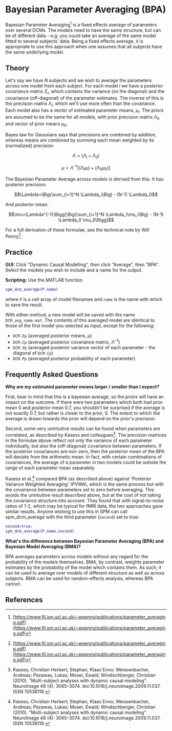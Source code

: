 # Bayesian Parameter Averaging (BPA)

Bayesian Parameter Averaging[^1] is a fixed effects average of
parameters over several DCMs. The models need to have the same
structure, but can be of different data - e.g. you could take an
average of the same model fitted to several subjects' data.
Being a fixed effects average, it is appropriate to use this
approach when one assumes that all subjects have the same underlying
model.

## Theory

Let\'s say we have $N$ subjects and we wish to average
the parameters across one model from each subject. For each model
$i$ we have a posterior covariance matrix
$\Sigma_i$, which contains the variance (on the diagonal)
and the covariance (off-diagonal) of the parameter estimates. The
inverse of this is the precision matrix $\Lambda_i$,
which we'll use more often than the covariance. Each model also has a
vector of estimated parameter means, $\mu_i$. The priors
are assumed to be the same for all models, with prior precision matrix
$\Lambda_{0}$ and vector of prior means $\mu_{0}$.

Bayes law for Gaussians says that precisions are combined by addition,
whereas means are combined by summing each mean weighted by its
(normalized) precision:

$$ \Lambda = (\Lambda_i + \Lambda_0)$$

$$ \mu = \Lambda^{-1} \Big[(\Lambda_i \mu_i) + (\Lambda_0
\mu_0)\Big]$$

The Bayesian Parameter Average across models is derived from this. It
has posterior precision:

$$\Lambda=\Big(\sum_{i=1}^N \Lambda_i\Big) - (N-1) \Lambda_0$$

And posterior mean:

$$\mu=\Lambda^{-1}\Bigg[\Big(\sum_{i=1}^N
\Lambda_i\mu_i\Big) - (N-1) \Lambda_0 \mu_0\Bigg]$$

For a full derivation of these formulae, see the technical note by Will
Penny[^1].

## Practice

**GUI:** Click "Dynamic Causal Modelling", then click "Average",
then "BPA". Select the models you wish to include and a name for the
output.

**Scripting:** Use the MATLAB function

```matlab
spm_dcm_average(P,name)
```

where `P` is a cell array of model filenames and `name` is the name
with which to save the result.

With either method, a new model will be saved with the name
`DCM_avg_name.mat`. The contents of this averaged model are identical
to those of the first model you selected as input, except for the
following:

- `DCM.Ep` (averaged posterior means, $\mu$)
- `DCM.Cp` (averaged posterior covariance matrix, $\Lambda^{-1}$)
- `DCM.Vp` (averaged posterior variance vector of each parameter - the
  diagonal of `DCM.Cp`)
- `DCM.Pp` (averaged posterior probability of each parameter).

## Frequently Asked Questions

**Why are my estimated parameter means larger / smaller than I expect?**

First, bear in mind that this is a bayesian average, so the priors will
have an impact on the outcome. If there were two parameters which both
had prior mean 0 and posterior mean 0.7, you shouldn't be surprised if
the average is not exactly 0.7, but rather is closer to the prior, 0.
The extent to which the average is drawn towards the prior will depend
on the prior's precision.

Second, some very unintuitive results can be found when parameters are
correlated, as described by Kasess and colleagues[^2].
The precision matrices in the
formulae above reflect not only the variance of each parameter
individually, but also the (off-diagonal) covariance between parameters.
If the posterior covariances are non-zero, then the posterior mean of
the BPA will deviate from the arithmetic mean. In fact, with certain
combinations of covariances, the average of a parameter in two models
could be outside the range of each parameter mean separately.

Kasess et al.[^2] compared BPA (as
described above) against 'Posterior Variance Weighted Averaging'
(PVWA), which is the same process but with the covariance between
parameters set to zero before averaging. This avoids the unintuitive
result described above, but at the cost of not taking the covariance
structure into account. They found that with signal-to-noise ratios of
1-2, which may be typical for fMRI data, the two approaches gave similar
results. Anyone wishing to use this in SPM can call spm_dcm_average with
the third parameter (`nocond`) set to true:

```matlab
nocond=true;
spm_dcm_average(P,name,nocond)
```

**What's the difference between Bayesian Parameter Averaging (BPA) and
Bayesian Model Averaging (BMA)?**

BPA averages parameters across models without any regard for the
probability of the models themselves. BMA, by contrast, weights
parameter estimates by the probability of the model which contains them.
As such, it can be used to average over models of different structure as
well as across subjects. BMA can be used for random-effects analysis,
whereas BPA cannot.

## References

[^1]: [https://www.fil.ion.ucl.ac.uk/~wpenny/publications/parameter_averaging.pdf](https://www.fil.ion.ucl.ac.uk/~wpenny/publications/parameter_averaging.pdf)

[^2]: Kasess, Christian Herbert; Stephan, Klaas Enno; Weissenbacher, Andreas; Pezawas, Lukas; Moser, Ewald; Windischberger, Christian (2010). "Multi-subject analyses with dynamic causal modeling". NeuroImage 49 (4): 3065–3074. doi:10.1016/j.neuroimage.2009.11.037. ISSN 10538119.
